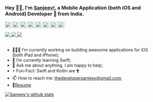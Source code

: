 ### Hey 👋🏽, I'm [Sanjeev!](https://codersanjeev.github.io/), a Mobile Application (both iOS and Android) Developer 🚀 from India. 

<a href="https://twitter.com/codersanjeev">
  <img align="left" alt="Sanjeev's Twitter" width="22px" src="https://cdn.jsdelivr.net/npm/simple-icons@v3/icons/twitter.svg" />
</a>
<a href="https://linkedin.com/in/codersanjeev">
  <img align="left" alt="Sanjeev's Linkdein" width="22px" src="https://cdn.jsdelivr.net/npm/simple-icons@v3/icons/linkedin.svg" />
</a>
<a href="https://github.com/codersanjeev">
  <img align="left" alt="Sanjeev's Github" width="22px" src="https://cdn.jsdelivr.net/npm/simple-icons@v3/icons/github.svg" />
</a>
<a href="https://instagram.com/coolest.guy.under.the.sun/">
  <img align="left" alt="Sanjeev's Instagram" width="22px" src="https://cdn.jsdelivr.net/npm/simple-icons@v3/icons/instagram.svg" />
</a>
<a href="https://www.facebook.com/codersanjeev/">
  <img align="left" alt="Sanjeev's Facebook" width="22px" src="https://cdn.jsdelivr.net/npm/simple-icons@v3/icons/facebook.svg" />
</a>
<a href="https://leetcode.com/codersanjeev/">
  <img align="left" alt="Sanjeev's Leetcode" width="22px" src="https://cdn.jsdelivr.net/npm/simple-icons@v3/icons/leetcode.svg" />
</a>
<a href="https://www.codechef.com/users/codersanjeev">
  <img align="left" alt="Sanjeev's Codechef" width="22px" src="https://cdn.jsdelivr.net/npm/simple-icons@v3/icons/codechef.svg" />
</a>
<a href="https://codeforces.com/profile/codersanjeev">
  <img align="left" alt="Sanjeev's Codeforces" width="22px" src="https://cdn.jsdelivr.net/npm/simple-icons@v3/icons/codeforces.svg" />
</a>
<br />
<br/>

<a href="https://codeforces.com/profile/codersanjeev">
  <img src="https://cp-logo.vercel.app/codeforces/codersanjeev" />
</a>

<a href="https://www.codechef.com/users/codersanjeev">
  <img src="https://cp-logo.vercel.app/codechef/codersanjeev" />
</a>

<a href="https://www.codechef.com/users/codersanjeev">
  <img src="https://cp-logo.vercel.app/atcoder/codersanjeev" />
</a>

<br />
<br />

- 👨🏽‍💻 I’m currently working on building awesome applications for iOS (both iPad and iPhone);
- 🌱 I’m currently learning Swift;
- 💬 Ask me about anything, I am happy to help;
- ⚡️ Fun-Fact: Swift and Kotlin are ❣️
- 📫 How to reach me: thedevelopersanjeev@gmail.com;
- 📝[Resume](https://drive.google.com/file/d/1dnQYcnO9Hndv83UTToHabaiZoZry7atD/view?usp=sharing)

<a href="https://github.com/codersanjeev">
  <img align="center" src="https://github-readme-stats.vercel.app/api?username=codersanjeev&show_icons=true&theme=light&line_height=27" alt="Sanjeev's github stats"/>
</a>
